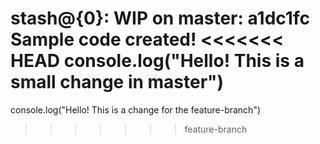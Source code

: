 stash@{0}: WIP on master: a1dc1fc Sample code created!
<<<<<<< HEAD
console.log("Hello! This is a small change in master")
=======
console.log("Hello! This is a change for the feature-branch")
>>>>>>> feature-branch

